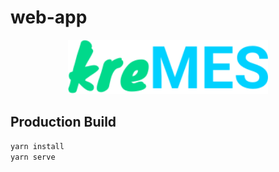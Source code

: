 # web-app

<p align="center">
  <a href="" target="blank"><img src="./public/logo.svg" width="320" alt="kreMES Logo" /></a>
</p>

## Production Build
```bash
yarn install
yarn serve
```